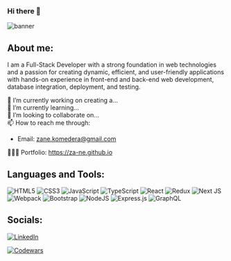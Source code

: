 ### Hi there 👋
![banner](https://github.com/za-ne/za-ne/assets/163534818/dd8f138f-a673-4697-8275-b88f86e4aa97)


<h2>About me:</h2>
I am a Full-Stack Developer with a strong foundation in web technologies and a passion for creating dynamic, efficient, and user-friendly applications with hands-on experience in front-end and back-end web development, database integration, deployment, and testing.<br>

🔭 I’m currently working on creating a...<br>
🌱 I’m currently learning...<br>
👯 I’m looking to collaborate on...<br>
📫 How to reach me through:<br>
- Email: zane.komedera@gmail.com
  
👨🏼‍💻 Portfolio:  https://za-ne.github.io

<h2>Languages and Tools:</h2>

![HTML5](https://img.shields.io/badge/html5-%23E34F26.svg?style=for-the-badge&logo=html5&logoColor=white)  ![CSS3](https://img.shields.io/badge/css3-%231572B6.svg?style=for-the-badge&logo=css3&logoColor=white)  ![JavaScript](https://img.shields.io/badge/javascript-%23323330.svg?style=for-the-badge&logo=javascript&logoColor=%23F7DF1E)   ![TypeScript](https://img.shields.io/badge/typescript-%23007ACC.svg?style=for-the-badge&logo=typescript&logoColor=white)  ![React](https://img.shields.io/badge/react-%2320232a.svg?style=for-the-badge&logo=react&logoColor=%2361DAFB)  ![Redux](https://img.shields.io/badge/redux-%23593d88.svg?style=for-the-badge&logo=redux&logoColor=white)  ![Next JS](https://img.shields.io/badge/Next-black?style=for-the-badge&logo=next.js&logoColor=white)   ![Webpack](https://img.shields.io/badge/webpack-%238DD6F9.svg?style=for-the-badge&logo=webpack&logoColor=black)   ![Bootstrap](https://img.shields.io/badge/bootstrap-%23563D7C.svg?style=for-the-badge&logo=bootstrap&logoColor=white)  ![NodeJS](https://img.shields.io/badge/node.js-6DA55F?style=for-the-badge&logo=node.js&logoColor=white)  ![Express.js](https://img.shields.io/badge/express.js-%23404d59.svg?style=for-the-badge&logo=express&logoColor=%2361DAFB)  ![GraphQL](https://img.shields.io/badge/-GraphQL-E10098?style=for-the-badge&logo=graphql&logoColor=white) 



<h2>Socials:</h2>

[![LinkedIn](https://img.shields.io/badge/LinkedIn-%230077B5.svg?logo=linkedin&logoColor=white)](https://linkedin.com/in/za-ne)

[![Codewars](https://www.codewars.com/users/your_username/badges/large)](https://www.codewars.com/users/za-ne)





















